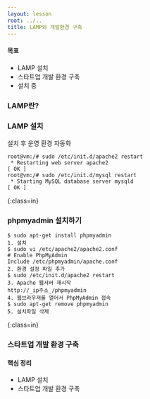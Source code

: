 ```yaml
---
layout: lesson
root: ../..
title: LAMP와 개발환경 구축
---
```

<div class="objectives" markdown="1">

#### 목표
*   LAMP 설치
*   스타트업 개발 환경 구축
*   설치 중
</div>

### LAMP란?

### LAMP 설치

설치 후 운영 환경 자동화  

~~~
root@vm:/# sudo /etc/init.d/apache2 restart
 * Restarting web server apache2                                         [ OK ]
root@vm:/# sudo /etc/init.d/mysql restart
 * Starting MySQL database server mysqld                                 [ OK ]
~~~
{:class=in}

### phpmyadmin 설치하기
~~~
$ sudo apt-get install phpmyadmin
1. 설치
$ sudo vi /etc/apache2/apache2.conf
# Enable PhpMyAdmin
Include /etc/phpmyadmin/apache.conf
2. 환경 설정 파일 추가
$ sudo /etc/init.d/apache2 restart
3. Apache 웹서버 재시작
http://_ip주소_/phpmyadmin
4. 웹브라우져를 열어서 PhpMyAdmin 접속
$ sudo apt-get remove phpmyadmin
5. 설치파일 삭제
~~~
{:class=in}

### 스타트업 개발 환경 구축

<div class="keypoints" markdown="1">

#### 핵심 정리
*   LAMP 설치
*   스타트업 개발 환경 구축

</div>
